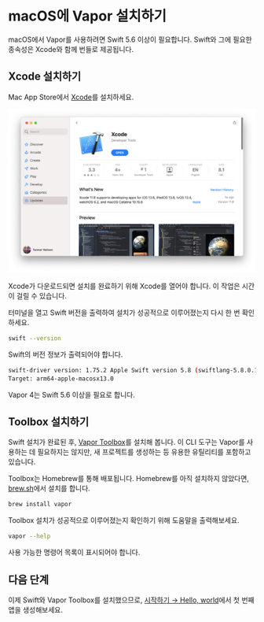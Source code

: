 # macOS에 Vapor 설치하기

macOS에서 Vapor를 사용하려면 Swift 5.6 이상이 필요합니다. Swift와 그에 필요한 종속성은 Xcode와 함께 번들로 제공됩니다.

## Xcode 설치하기

Mac App Store에서 [Xcode](https://itunes.apple.com/us/app/xcode/id497799835?mt=12)를 설치하세요.

![Xcode in Mac App Store](../images/xcode-mac-app-store.png)

Xcode가 다운로드되면 설치를 완료하기 위해 Xcode를 열어야 합니다. 이 작업은 시간이 걸릴 수 있습니다.

터미널을 열고 Swift 버전을 출력하여 설치가 성공적으로 이루어졌는지 다시 한 번 확인하세요.

```sh
swift --version
```

Swift의 버전 정보가 출력되어야 합니다.

```sh
swift-driver version: 1.75.2 Apple Swift version 5.8 (swiftlang-5.8.0.124.2 clang-1403.0.22.11.100)
Target: arm64-apple-macosx13.0
```

Vapor 4는 Swift 5.6 이상을 필요로 합니다.

## Toolbox 설치하기

Swift 설치가 완료된 후, [Vapor Toolbox](https://github.com/vapor/toolbox)를 설치해 봅니다. 이 CLI 도구는 Vapor를 사용하는 데 필요하지는 않지만, 새 프로젝트를 생성하는 등 유용한 유틸리티를 포함하고 있습니다.

Toolbox는 Homebrew를 통해 배포됩니다. Homebrew를 아직 설치하지 않았다면, <a href="https://brew.sh" target="_blank">brew.sh</a>에서 설치를 합니다.

```sh
brew install vapor
```

Toolbox 설치가 성공적으로 이루어졌는지 확인하기 위해 도움말을 출력해보세요.

```sh
vapor --help
```

사용 가능한 명령어 목록이 표시되어야 합니다.

## 다음 단계

이제 Swift와 Vapor Toolbox를 설치했으므로, [시작하기 &rarr; Hello, world](../getting-started/hello-world.kr.md)에서 첫 번째 앱을 생성해보세요.
